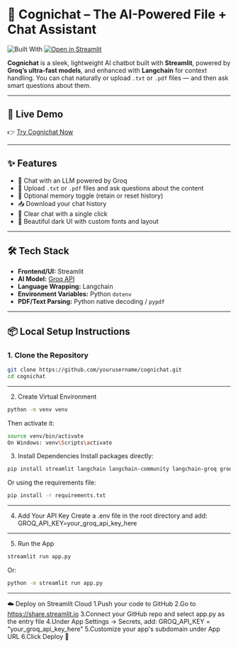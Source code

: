 # 🧠 Cognichat – The AI-Powered File + Chat Assistant

![Built With](https://img.shields.io/badge/Built%20With-Langchain%20%7C%20Streamlit%20%7C%20Groq-orange?style=for-the-badge)
[![Open in Streamlit](https://static.streamlit.io/badges/streamlit_badge_black_white.svg)](https://cognichat-ai.streamlit.app)

**Cognichat** is a sleek, lightweight AI chatbot built with **Streamlit**, powered by **Groq’s ultra-fast models**, and enhanced with **Langchain** for context handling. You can chat naturally or upload `.txt` or `.pdf` files — and then ask smart questions about them.

---

## 🚀 Live Demo

👉 [Try Cognichat Now](https://cognichat-ai.streamlit.app)

---

## ✨ Features

- 💬 Chat with an LLM powered by Groq
- 📎 Upload `.txt` or `.pdf` files and ask questions about the content
- 🧠 Optional memory toggle (retain or reset history)
- 📥 Download your chat history
- 🧹 Clear chat with a single click
- 🎨 Beautiful dark UI with custom fonts and layout

---

## 🛠️ Tech Stack

- **Frontend/UI:** Streamlit
- **AI Model:** [Groq API](https://groq.com/)
- **Language Wrapping:** Langchain
- **Environment Variables:** Python `dotenv`
- **PDF/Text Parsing:** Python native decoding / `pypdf`

---

## 📦 Local Setup Instructions

### 1. Clone the Repository

```bash
git clone https://github.com/yourusername/cognichat.git
cd cognichat
```

---
2. Create Virtual Environment
```bash
python -m venv venv
```
Then activate it:
```bash
source venv/bin/activate
On Windows: venv\Scripts\activate
```
3. Install Dependencies
  Install packages directly:
```bash
pip install streamlit langchain langchain-community langchain-groq groq python-dotenv pypdf
```
Or using the requirements file:
```bash
pip install -r requirements.txt
```
---
4. Add Your API Key
Create a .env file in the root directory and add: GROQ_API_KEY=your_groq_api_key_here
---
5. Run the App
```bash
streamlit run app.py
```
Or:
```bash
python -m streamlit run app.py
```
---

☁️ Deploy on Streamlit Cloud
  1.Push your code to GitHub
  2.Go to https://share.streamlit.io
  3.Connect your GitHub repo and select app.py as the entry file
  4.Under App Settings → Secrets, add: GROQ_API_KEY = "your_groq_api_key_here"
  5.Customize your app's subdomain under App URL
  6.Click Deploy 🚀
